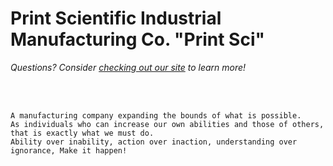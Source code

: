 <h1>Print Scientific Industrial Manufacturing Co. "Print Sci"</h1>

<i>Questions? Consider [checking out our site](https://printsci.com) to learn more!</i>

</br>
</br>

```
A manufacturing company expanding the bounds of what is possible.
As individuals who can increase our own abilities and those of others, that is exactly what we must do.
Ability over inability, action over inaction, understanding over ignorance, Make it happen!
```